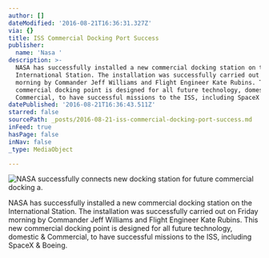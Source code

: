 ```yaml
---
author: []
dateModified: '2016-08-21T16:36:31.327Z'
via: {}
title: ISS Commercial Docking Port Success
publisher:
  name: 'Nasa '
description: >-
  NASA has successfully installed a new commercial docking station on the
  International Station. The installation was successfully carried out on Friday
  morning by Commander Jeff Williams and Flight Engineer Kate Rubins. This new
  commercial docking point is designed for all future technology, domestic &
  Commercial, to have successful missions to the ISS, including SpaceX & Boeing.
datePublished: '2016-08-21T16:36:43.511Z'
starred: false
sourcePath: _posts/2016-08-21-iss-commercial-docking-port-success.md
inFeed: true
hasPage: false
inNav: false
_type: MediaObject

---
```

![NASA successfully connects new docking station for future commercial docking a.](https://the-grid-user-content.s3-us-west-2.amazonaws.com/886943d1-1158-4611-a5f2-ebe2bacdd5d6.jpg)

NASA has successfully installed a new commercial docking station on the International Station. The installation was successfully carried out on Friday morning by Commander Jeff Williams and Flight Engineer Kate Rubins. This new commercial docking point is designed for all future technology, domestic & Commercial, to have successful missions to the ISS, including SpaceX & Boeing.
